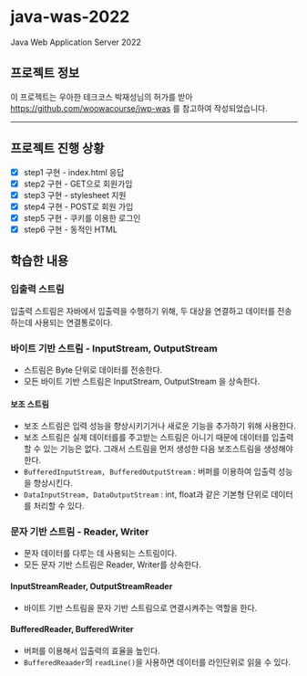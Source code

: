 # java-was-2022
Java Web Application Server 2022


## 프로젝트 정보 

이 프로젝트는 우아한 테크코스 박재성님의 허가를 받아 https://github.com/woowacourse/jwp-was 
를 참고하여 작성되었습니다.

---

## 프로젝트 진행 상황
- [x] step1 구현 - index.html 응답
- [x] step2 구현 - GET으로 회원가입
- [x] step3 구현 - stylesheet 지원
- [x] step4 구현 - POST로 회원 가입
- [x] step5 구현 - 쿠키를 이용한 로그인
- [x] step6 구현 - 동적인 HTML

## 학습한 내용

### 입출력 스트림

입출력 스트림은 자바에서 입출력을 수행하기 위해, 두 대상을 연결하고 데이터를 전송하는데 사용되는 연결통로이다.

### 바이트 기반 스트림 - InputStream, OutputStream

- 스트림은 Byte 단위로 데이터를 전송한다.
- 모든 바이트 기반 스트림은 InputStream, OutputStream 을 상속한다.

#### 보조 스트림
- 보조 스트림은 입력 성능을 향상시키기거나 새로운 기능을 추가하기 위해 사용한다.
- 보조 스트림은 실제 데이터를를 주고받는 스트림은 아니기 때문에 데이터를 입출력할 수 있는 기능은 없다. 그래서 스트림을 먼저 생성한 다음 보조스트림을 생성해야 한다.
- `BufferedInputStream, BufferedOutputStream` : 버퍼를 이용하여 입출력 성능을 향상시킨다.
- `DataInputStream, DataOutputStream` : int, float과 같은 기본형 단위로 데이터를 처리할 수 있다.

### 문자 기반 스트림 - Reader, Writer
- 문자 데이터를 다루는 데 사용되는 스트림이다.
- 모든 문자 기반 스트림은 Reader, Writer를 상속한다.

#### InputStreamReader, OutputStreamReader
- 바이트 기반 스트림을 문자 기반 스트림으로 연결시켜주는 역할을 한다.

#### BufferedReader, BufferedWriter
- 버퍼를 이용해서 입출력의 효율을 높인다.
- `BufferedReaader`의 `readLine()`을 사용하면 데이터를 라인단위로 읽을 수 있다.

